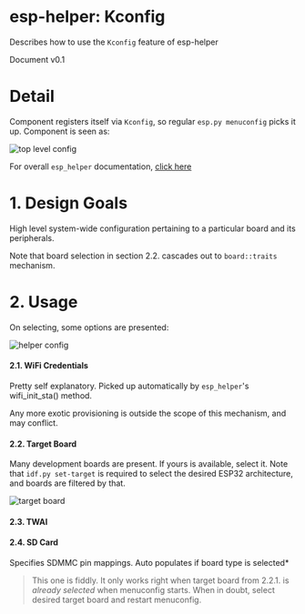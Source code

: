 # esp-helper: Kconfig

Describes how to use the `Kconfig` feature of esp-helper

Document v0.1

# Detail

Component registers itself via `Kconfig`, so regular `esp.py menuconfig` picks it up.
Component is seen as:

![top level config](img/menuconfig1.png)

For overall `esp_helper` documentation,
[click here](README.md)

# 1. Design Goals

High level system-wide configuration pertaining to a particular board and its
peripherals.

Note that board selection in section 2.2. cascades out to `board::traits`
mechanism.

# 2. Usage

On selecting, some options are presented:

![helper config](img/menuconfig-helper.png)

#### 2.1. WiFi Credentials

Pretty self explanatory.  Picked up automatically by `esp_helper`'s
wifi_init_sta() method.

Any more exotic provisioning is outside the scope
of this mechanism, and may conflict.

#### 2.2. Target Board

Many development boards are present.  If yours is available,
select it.  Note that `idf.py set-target` is required to select
the desired ESP32 architecture, and boards are filtered by that.

![target board](img/menuconfig_s3_target.png)

#### 2.3. TWAI

#### 2.4. SD Card

Specifies SDMMC pin mappings.  Auto populates if board type is selected*

> This one is fiddly.  It only works right when target board from 2.2.1.
> is *already selected* when menuconfig starts.  When in doubt,
> select desired target board and restart menuconfig.

